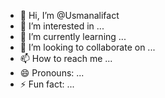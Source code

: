 - 👋 Hi, I’m @Usmanalifact
- 👀 I’m interested in ...
- 🌱 I’m currently learning ...
- 💞️ I’m looking to collaborate on ...
- 📫 How to reach me ...
- 😄 Pronouns: ...
- ⚡ Fun fact: ...

<!---
Usmanalifact/Usmanalifact is a ✨ special ✨ repository because its `README.md` (this file) appears on your GitHub profile.
You can click the Preview link to take a look at your changes.
--->
